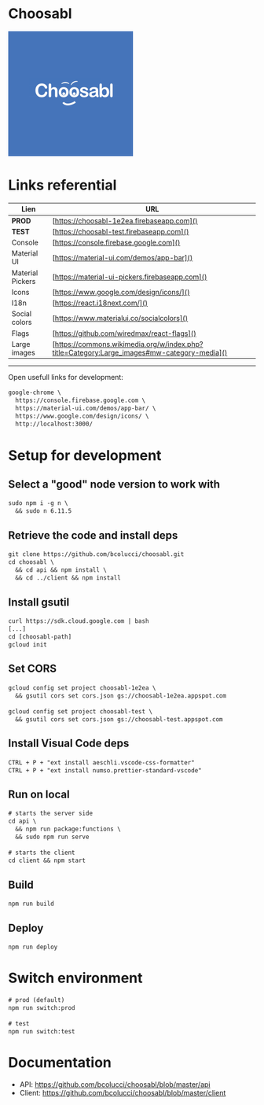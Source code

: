 
# Choosabl

![logo](https://github.com/bcolucci/choosabl/blob/master/client/public/logo254.png?raw=true)

# Links referential

| Lien             | URL                                         |
|------------------|---------------------------------------------|
| **PROD**         | [https://choosabl-1e2ea.firebaseapp.com]()
| **TEST**         | [https://choosabl-test.firebaseapp.com]() 
| Console          | [https://console.firebase.google.com]() 
| Material UI      | [https://material-ui.com/demos/app-bar]() 
| Material Pickers | [https://material-ui-pickers.firebaseapp.com]() 
| Icons            | [https://www.google.com/design/icons/]() 
| I18n             | [https://react.i18next.com/]()     
| Social colors    | [https://www.materialui.co/socialcolors]()
| Flags            | [https://github.com/wiredmax/react-flags]()
| Large images     | [https://commons.wikimedia.org/w/index.php?title=Category:Large_images#mw-category-media]()

---

Open usefull links for development:

    google-chrome \
      https://console.firebase.google.com \
      https://material-ui.com/demos/app-bar/ \
      https://www.google.com/design/icons/ \
      http://localhost:3000/


# Setup for development

## Select a "good" node version to work with

    sudo npm i -g n \
      && sudo n 6.11.5

## Retrieve the code and install deps

    git clone https://github.com/bcolucci/choosabl.git
    cd choosabl \
      && cd api && npm install \
      && cd ../client && npm install

## Install gsutil

    curl https://sdk.cloud.google.com | bash
    [...]
    cd [choosabl-path]
    gcloud init

## Set CORS

    gcloud config set project choosabl-1e2ea \
      && gsutil cors set cors.json gs://choosabl-1e2ea.appspot.com
    
    gcloud config set project choosabl-test \
      && gsutil cors set cors.json gs://choosabl-test.appspot.com

## Install Visual Code deps

    CTRL + P + "ext install aeschli.vscode-css-formatter"
    CTRL + P + "ext install numso.prettier-standard-vscode"

## Run on local

    # starts the server side
    cd api \
      && npm run package:functions \
      && sudo npm run serve

    # starts the client
    cd client && npm start

## Build

    npm run build

## Deploy

    npm run deploy

# Switch environment

    # prod (default)
    npm run switch:prod

    # test
    npm run switch:test

# Documentation

* API: https://github.com/bcolucci/choosabl/blob/master/api
* Client: https://github.com/bcolucci/choosabl/blob/master/client

